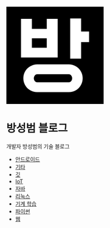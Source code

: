 ![](icon.svg)

# 방성범 블로그

개발자 방성범의 기술 블로그

- [안드로이드](/android.md)
- [기타](/etc.md)
- [깃](/git.md)
- [IoT](/iot.md)
- [자바](/java.md)
- [리눅스](/linux.md)
- [기계 학습](/machine-learning.md)
- [파이썬](/python.md)
- [웹](/web.md)
